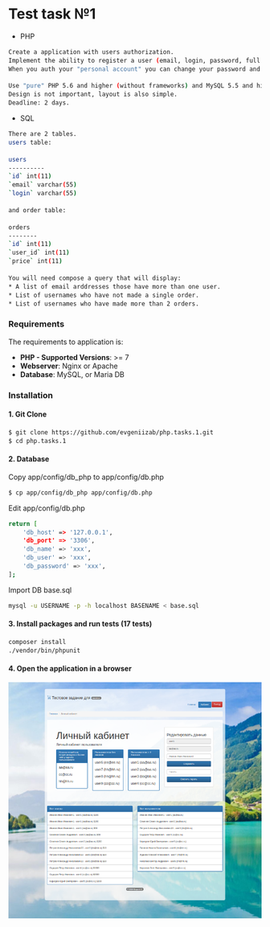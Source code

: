 # Test task №1
* PHP
```sh
Create a application with users authorization.
Implement the ability to register a user (email, login, password, full name). 
When you auth your "personal account" you can change your password and full name.

Use "pure" PHP 5.6 and higher (without frameworks) and MySQL 5.5 and higher. 
Design is not important, layout is also simple.
Deadline: 2 days.
```
* SQL
```sh
There are 2 tables.
users table:

users
----------
`id` int(11)
`email` varchar(55)
`login` varchar(55)

and order table:

orders
--------
`id` int(11)
`user_id` int(11)
`price` int(11)

You will need compose a query that will display:
* A list of email arddresses those have more than one user.
* List of usernames who have not made a single order.
* List of usernames who have made more than 2 orders.
```
### Requirements
   The requirements to application is:
   *    **PHP - Supported Versions**: >= 7
   *    **Webserver**: Nginx or Apache
   *    **Database**: MySQL, or Maria DB

### Installation

#### 1. Git Clone
   ```sh
   $ git clone https://github.com/evgeniizab/php.tasks.1.git
   $ cd php.tasks.1
   ```
#### 2. Database
Copy app/config/db_php to app/config/db.php
```sh
$ cp app/config/db_php app/config/db.php
```
Edit app/config/db.php
```sh
return [
    'db_host' => '127.0.0.1',
    'db_port' => '3306',
    'db_name' => 'xxx',
    'db_user' => 'xxx',
    'db_password' => 'xxx',
];

```
Import DB base.sql
```sh
mysql -u USERNAME -p -h localhost BASENAME < base.sql 
```
#### 3. Install packages and run tests (17 tests)
```sh
composer install
./vendor/bin/phpunit 
```
#### 4. Open the application in a browser

![Иллюстрация к проекту](public/img/screen4.png)